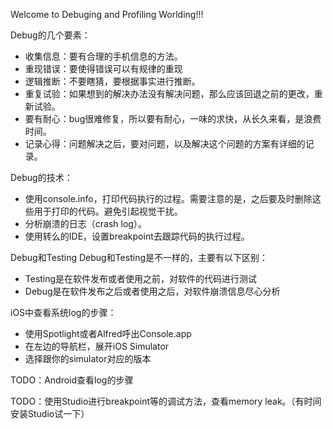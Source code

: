 Welcome to Debuging and Profiling Worlding!!!

Debug的几个要素：
- 收集信息：要有合理的手机信息的方法。
- 重现错误：要使得错误可以有规律的重现
- 逻辑推断：不要瞎猜，要根据事实进行推断。
- 重复试验：如果想到的解决办法没有解决问题，那么应该回退之前的更改，重新试验。
- 要有耐心：bug很难修复，所以要有耐心，一味的求快，从长久来看，是浪费时间。
- 记录心得：问题解决之后，要对问题，以及解决这个问题的方案有详细的记录。

Debug的技术：
- 使用console.info，打印代码执行的过程。需要注意的是，之后要及时删除这些用于打印的代码。避免引起视觉干扰。
- 分析崩溃的日志（crash log）。
- 使用转么的IDE，设置breakpoint去跟踪代码的执行过程。

Debug和Testing
Debug和Testing是不一样的，主要有以下区别：
- Testing是在软件发布或者使用之前，对软件的代码进行测试
- Debug是在软件发布之后或者使用之后，对软件崩溃信息尽心分析

iOS中查看系统log的步骤：
- 使用Spotlight或者Alfred呼出Console.app
- 在左边的导航栏，展开iOS Simulator
- 选择跟你的simulator对应的版本

TODO：Android查看log的步骤

TODO：使用Studio进行breakpoint等的调试方法，查看memory leak。（有时间安装Studio试一下）
